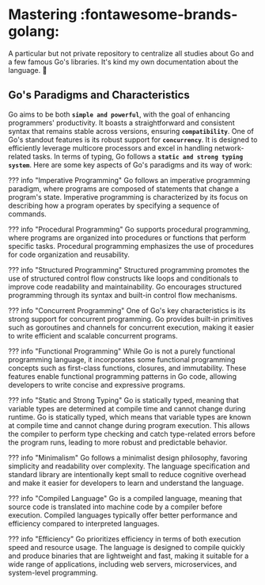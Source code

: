 # Mastering :fontawesome-brands-golang:

A particular but not private repository to centralize all studies about Go and a few famous Go's libraries. It's kind my own documentation about the language. :notebook_with_decorative_cover:

## Go's Paradigms and Characteristics

Go aims to be both **`simple and powerful`**, with the goal of enhancing programmers' productivity. It boasts a straightforward and consistent syntax that remains stable across versions, ensuring **`compatibility`**. One of Go's standout features is its robust support for **`concurrency`**. It is designed to efficiently leverage multicore processors and excel in handling network-related tasks. In terms of typing, Go follows a **`static and strong typing system`**. Here are some key aspects of Go's paradigms and its way of work:

??? info "Imperative Programming"
    Go follows an imperative programming paradigm, where programs are composed of statements that change a program's state. Imperative programming is characterized by its focus on describing how a program operates by specifying a sequence of commands.

??? info "Procedural Programming"
    Go supports procedural programming, where programs are organized into procedures or functions that perform specific tasks. Procedural programming emphasizes the use of procedures for code organization and reusability.

??? info "Structured Programming"
    Structured programming promotes the use of structured control flow constructs like loops and conditionals to improve code readability and maintainability. Go encourages structured programming through its syntax and built-in control flow mechanisms.

??? info "Concurrent Programming"
    One of Go's key characteristics is its strong support for concurrent programming. Go provides built-in primitives such as goroutines and channels for concurrent execution, making it easier to write efficient and scalable concurrent programs.

??? info "Functional Programming"
    While Go is not a purely functional programming language, it incorporates some functional programming concepts such as first-class functions, closures, and immutability. These features enable functional programming patterns in Go code, allowing developers to write concise and expressive programs.

??? info "Static and Strong Typing"
    Go is statically typed, meaning that variable types are determined at compile time and cannot change during runtime. Go is statically typed, which means that variable types are known at compile time and cannot change during program execution. This allows the compiler to perform type checking and catch type-related errors before the program runs, leading to more robust and predictable behavior.

??? info "Minimalism"
    Go follows a minimalist design philosophy, favoring simplicity and readability over complexity. The language specification and standard library are intentionally kept small to reduce cognitive overhead and make it easier for developers to learn and understand the language.

??? info "Compiled Language"
    Go is a compiled language, meaning that source code is translated into machine code by a compiler before execution. Compiled languages typically offer better performance and efficiency compared to interpreted languages.

??? info "Efficiency"
    Go prioritizes efficiency in terms of both execution speed and resource usage. The language is designed to compile quickly and produce binaries that are lightweight and fast, making it suitable for a wide range of applications, including web servers, microservices, and system-level programming.

